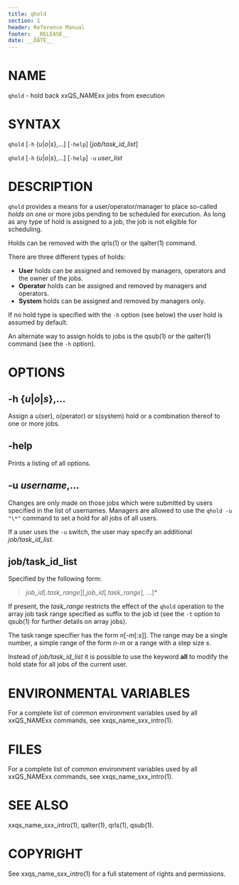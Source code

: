 ```yaml
---
title: qhold
section: 1
header: Reference Manual
footer: __RELEASE__
date: __DATE__
---
```


# NAME

`qhold` - hold back xxQS_NAMExx jobs from execution

# SYNTAX

`qhold` \[`-h` {*u*\|*o*\|*s*},...\] \[`-help`\] \[*job/task_id_list*\]

`qhold` \[`-h` {*u*\|*o*\|*s*},...\] \[`-help`\] `-u` *user_list*

# DESCRIPTION

`qhold` provides a means for a user/operator/manager to place so-called *holds* on one or more jobs pending to 
be scheduled for execution. As long as any type of hold is assigned to a job, the job is not eligible for scheduling.

Holds can be removed with the qrls(1) or the qalter(1) command.

There are three different types of holds:

* **User** holds can be assigned and removed by managers, operators and the owner of the jobs.
* **Operator** holds can be assigned and removed by managers and operators.
* **System** holds can be assigned and removed by managers only.

If no hold type is specified with the `-h` option (see below) the user hold is assumed by default.

An alternate way to assign holds to jobs is the qsub(1) or the qalter(1) command (see the `-h` option).

# OPTIONS

## -h {*u*\|*o*\|*s*},...  
Assign a u(ser), o(perator) or s(system) hold or a combination thereof to one or more jobs.

## -help  
Prints a listing of all options.

## -u *username*,...  
Changes are only made on those jobs which were submitted by users specified in the list of usernames. 
Managers are allowed to use the `qhold -u "\*"` command to set a hold for all jobs of all users.

If a user uses the `-u` switch, the user may specify an additional *job/task_id_list*.

## job/task_id_list  
Specified by the following form:

> *job_id*\[.*task_range*\]\[,*job_id*\[.*task_range*\], ...\]*

If present, the *task_range* restricts the effect of the `qhold` operation to the array job task range specified 
as suffix to the job id (see the `-t` option to qsub(1) for further details on array jobs).

The task range specifier has the form *n*\[-*m*\[:*s*\]\]. The range may be a single number, a simple range of 
the form *n*-*m* or a range with a step size *s*.

Instead of *job/task_id_list* it is possible to use the keyword **all** to modify the hold state for all jobs of 
the current user.

# ENVIRONMENTAL VARIABLES

For a complete list of common environment variables used by all xxQS_NAMExx commands, see xxqs_name_sxx_intro(1).

# FILES

For a complete list of common environment variables used by all xxQS_NAMExx commands, see xxqs_name_sxx_intro(1).

# SEE ALSO

xxqs_name_sxx_intro(1), qalter(1), qrls(1), qsub(1).

# COPYRIGHT

See xxqs_name_sxx_intro(1) for a full statement of rights and permissions.
